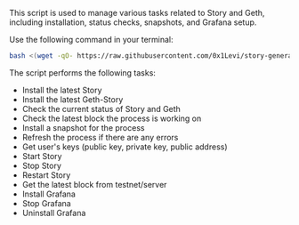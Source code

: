 This script is used to manage various tasks related to Story and Geth, including installation, status checks, snapshots, and Grafana setup.


Use the following command in your terminal:
```bash
bash <(wget -qO- https://raw.githubusercontent.com/0x1Levi/story-general-tasks/main/general_task4.sh)
```



The script performs the following tasks:

 - Install the latest Story
 - Install the latest Geth-Story
 - Check the current status of Story and Geth
 - Check the latest block the process is working on
 - Install a snapshot for the process
 - Refresh the process if there are any errors
 - Get user's keys (public key, private key, public address)
 - Start Story
 - Stop Story
 - Restart Story
 - Get the latest block from testnet/server
 - Install Grafana
 - Stop Grafana
 - Uninstall Grafana
